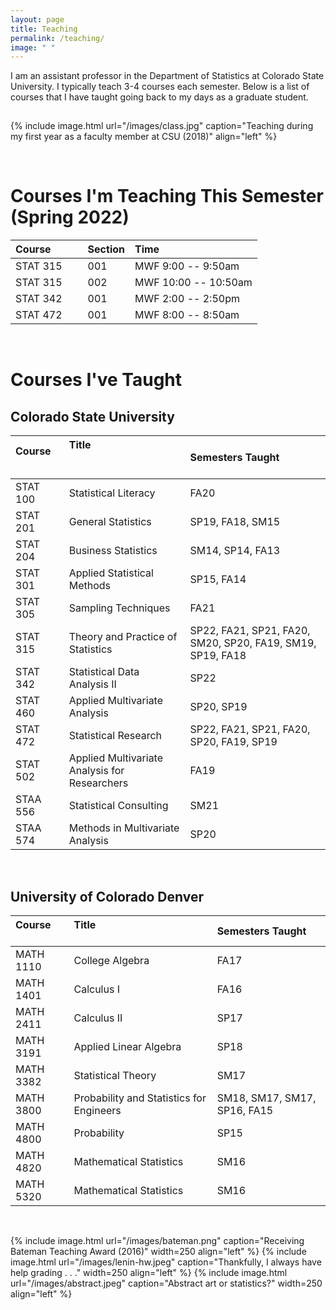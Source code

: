 ```yaml
---
layout: page
title: Teaching
permalink: /teaching/
image: " "
---
```


I am an assistant professor in the Department of Statistics at Colorado State University. I typically teach 3-4 courses each semester. Below is a list of courses that I have taught going back to my days as a graduate student. 

<hr style="clear:both;visibility: hidden;" />  


{% include image.html url="/images/class.jpg" caption="Teaching during my first year as a faculty member at CSU (2018)" align="left" %}

<br>
 
# Courses I'm Teaching This Semester (Spring 2022)

| Course &nbsp; &nbsp; &nbsp; &nbsp; &nbsp; | Section | Time |
|:--------------------	|:------------------------------------------ |:--------------------------------------- |
| STAT 315 |  001 | MWF 9:00 -- 9:50am |
| STAT 315 | 002 | MWF 10:00 -- 10:50am |
| STAT 342 | 001 | MWF 2:00 -- 2:50pm |
| STAT 472 | 001 | MWF 8:00 -- 8:50am |

<br>

# Courses I've Taught

## Colorado State University
  
| Course &nbsp; &nbsp; &nbsp; &nbsp; &nbsp; | Title &nbsp; &nbsp; &nbsp; &nbsp; &nbsp; &nbsp; &nbsp; &nbsp; &nbsp; &nbsp; &nbsp; &nbsp; &nbsp; &nbsp; &nbsp; &nbsp; &nbsp; &nbsp; &nbsp; &nbsp; &nbsp; &nbsp; &nbsp; &nbsp; &nbsp; &nbsp; &nbsp;&nbsp; &nbsp; &nbsp; &nbsp; &nbsp; &nbsp; &nbsp; &nbsp; &nbsp; &nbsp; &nbsp; &nbsp; | Semesters Taught |
|:--------------------	|:------------------------------------------ |:--------------------------------------- |
| STAT 100 	| Statistical Literacy              	| FA20             |
| STAT 201 	| General Statistics                	| SP19, FA18, SM15 |
| STAT 204 	| Business Statistics               	| SM14, SP14, FA13 |
| STAT 301 	| Applied Statistical Methods       	| SP15, FA14       |
| STAT 305 	| Sampling Techniques               	| FA21             |
| STAT 315 	| Theory and Practice of Statistics &nbsp; &nbsp; &nbsp;| SP22, FA21, SP21, FA20, SM20, SP20, FA19, SM19, SP19, FA18 |
| STAT 342  | Statistical Data Analysis II          | SP22 |
| STAT 460  | Applied Multivariate Analysis     	| SP20, SP19                        |
| STAT 472  | Statistical Research                  | SP22, FA21, SP21, FA20, SP20, FA19, SP19 |
| STAT 502  | Applied Multivariate Analysis for Researchers  &nbsp; &nbsp; &nbsp; | FA19 |
| STAA 556  | Statistical Consulting | SM21 |
| STAA 574  | Methods in Multivariate Analysis | SP20 | 

<br>

## University of Colorado Denver 

| Course &nbsp; &nbsp; &nbsp; &nbsp; &nbsp; | Title &nbsp; &nbsp; &nbsp; &nbsp; &nbsp; &nbsp; &nbsp; &nbsp; &nbsp; &nbsp; &nbsp; &nbsp; &nbsp; &nbsp; &nbsp; &nbsp; &nbsp; &nbsp; &nbsp; &nbsp; &nbsp; &nbsp; &nbsp; &nbsp; &nbsp; &nbsp; &nbsp;&nbsp; &nbsp; &nbsp; &nbsp; &nbsp; &nbsp; &nbsp; &nbsp; | Semesters Taught |
|:--------------------	|:------------------------------------------ |:--------------------------------------- |
| MATH 1110 | College Algebra | FA17 |
| MATH 1401 | Calculus I | FA16 |
| MATH 2411 | Calculus II | SP17 |
| MATH 3191 | Applied Linear Algebra | SP18 |
| MATH 3382 | Statistical Theory | SM17 |
| MATH 3800 | Probability and Statistics for Engineers &nbsp; &nbsp; &nbsp; | SM18, SM17, SM17, SP16, FA15 |
| MATH 4800 | Probability | SP15 |
| MATH 4820 | Mathematical Statistics | SM16 |
| MATH 5320 | Mathematical Statistics | SM16 |

<br>


{% include image.html url="/images/bateman.png" caption="Receiving Bateman Teaching Award (2016)" width=250 align="left" %}
{% include image.html url="/images/lenin-hw.jpeg" caption="Thankfully, I always have help grading . . ." width=250 align="left" %}
{% include image.html url="/images/abstract.jpeg" caption="Abstract art or statistics?" width=250 align="left" %}


